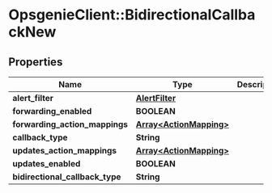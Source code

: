 # OpsgenieClient::BidirectionalCallbackNew

## Properties
Name | Type | Description | Notes
------------ | ------------- | ------------- | -------------
**alert_filter** | [**AlertFilter**](AlertFilter.md) |  | [optional] 
**forwarding_enabled** | **BOOLEAN** |  | [optional] 
**forwarding_action_mappings** | [**Array&lt;ActionMapping&gt;**](ActionMapping.md) |  | [optional] 
**callback_type** | **String** |  | [optional] 
**updates_action_mappings** | [**Array&lt;ActionMapping&gt;**](ActionMapping.md) |  | [optional] 
**updates_enabled** | **BOOLEAN** |  | [optional] 
**bidirectional_callback_type** | **String** |  | [optional] 


